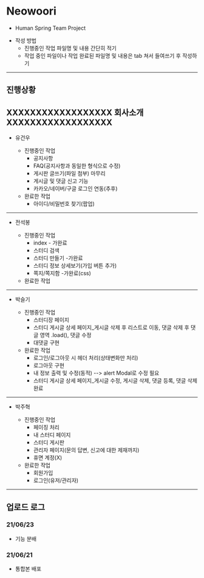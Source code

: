 # Neowoori
  * Human Spring Team Project
  - 작성 방법
    + 진행중인 작업 파일명 및 내용 간단히 적기
    + 작업 중인 파일이나 작업 완료된 파일명 및 내용은 tab 쳐서 들여쓰기 후 작성하기
---

## 진행상황
XXXXXXXXXXXXXXXXXX
회사소개
XXXXXXXXXXXXXXXXXX
---
* 유건우
  - 진행중인 작업
    - 공지사항
    - FAQ(공지사항과 동일한 형식으로 수정)
    - 게시판 글쓰기(파일 첨부) 마무리
    - 게시글 및 댓글 신고 기능
    - 카카오/네이버/구글 로그인 연동(추후)
  
  + 완료한 작업
    - 아이디/비밀번호 찾기(팝업)

---
* 전석봉
  - 진행중인 작업
    - index - 가완료
    - 스터디 검색
    - 스터디 만들기 -가완료
    - 스터디 정보 상세보기(가입 버튼 추가)
    - 쪽지/쪽지함 -가완료(css)
  
  + 완료한 작업


---
* 박슬기
  - 진행중인 작업
    - 스터디장 페이지
    - 스터디 게시글 상세 페이지_게시글 삭제 후 리스트로 이동, 댓글 삭제 후 댓글 영역 .load(), 댓글 수정
    - 대댓글 구현
  
  + 완료한 작업
    - 로그인/로그아웃 시 헤더 처리(상태변화만 처리)
    - 로그아웃 구현
    - 내 정보 출력 및 수정(동적) --> alert Modal로 수정 필요
    - 스터디 게시글 상세 페이지_게시글 수정, 게시글 삭제, 댓글 등록, 댓글 삭제 완료

---
* 박주혁
  - 진행중인 작업
    - 페이징 처리
    - 내 스터디 페이지
    - 스터디 게시판
    - 관리자 페이지(문의 답변, 신고에 대한 제재까지)
    - 휴면 계정(X)
  
  + 완료한 작업
    - 회원가입
    - 로그인(유저/관리자)

---
## 업로드 로그
### 21/06/23
+ 기능 분배

### 21/06/21
+ 통합본 배포
